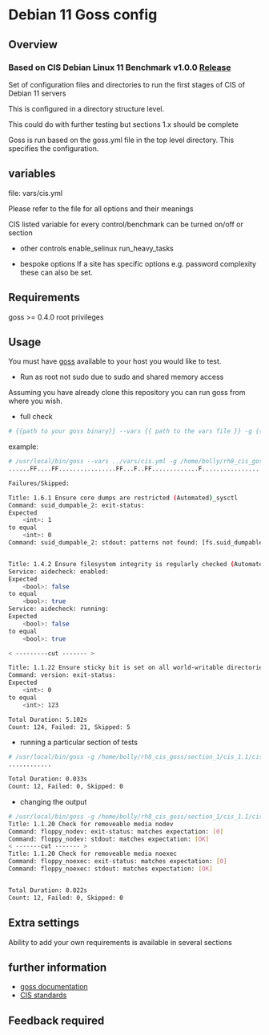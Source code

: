 # Debian 11 Goss config

## Overview

### Based on CIS Debian Linux 11 Benchmark v1.0.0 [Release](https://downloads.cisecurity.org/#/)

Set of configuration files and directories to run the first stages of CIS of Debian 11 servers

This is configured in a directory structure level.

This could do with further testing but sections 1.x should be complete

Goss is run based on the goss.yml file in the top level directory. This specifies the configuration.

## variables

file: vars/cis.yml

Please refer to the file for all options and their meanings

CIS listed variable for every control/benchmark can be turned on/off or section

- other controls
enable_selinux
run_heavy_tasks

- bespoke options
If a site has specific options e.g. password complexity these can also be set.

## Requirements

goss >= 0.4.0
root privileges

## Usage

You must have [goss](https://github.com/goss-org/goss/) available to your host you would like to test.

- Run as root not sudo due to sudo and shared memory access

Assuming you have already clone this repository you can run goss from where you wish.

- full check

```sh
# {{path to your goss binary}} --vars {{ path to the vars file }} -g {{path to your clone of this repo }}/goss.yml --validate

```

example:

```sh
# /usr/local/bin/goss --vars ../vars/cis.yml -g /home/bolly/rh8_cis_goss/goss.yml validate
......FF....FF................FF...F..FF.............F........................FSSSS.............FS.F.F.F.F.........FFFFF....

Failures/Skipped:

Title: 1.6.1 Ensure core dumps are restricted (Automated)_sysctl
Command: suid_dumpable_2: exit-status:
Expected
    <int>: 1
to equal
    <int>: 0
Command: suid_dumpable_2: stdout: patterns not found: [fs.suid_dumpable = 0]


Title: 1.4.2 Ensure filesystem integrity is regularly checked (Automated)
Service: aidecheck: enabled:
Expected
    <bool>: false
to equal
    <bool>: true
Service: aidecheck: running:
Expected
    <bool>: false
to equal
    <bool>: true

< ---------cut ------- >

Title: 1.1.22 Ensure sticky bit is set on all world-writable directories
Command: version: exit-status:
Expected
    <int>: 0
to equal
    <int>: 123

Total Duration: 5.102s
Count: 124, Failed: 21, Skipped: 5

```

- running a particular section of tests

```sh
# /usr/local/bin/goss -g /home/bolly/rh8_cis_goss/section_1/cis_1.1/cis_1.1.22.yml  validate
............

Total Duration: 0.033s
Count: 12, Failed: 0, Skipped: 0

```

- changing the output

```sh
# /usr/local/bin/goss -g /home/bolly/rh8_cis_goss/section_1/cis_1.1/cis_1.1.22.yml  validate -f documentation
Title: 1.1.20 Check for removeable media nodev
Command: floppy_nodev: exit-status: matches expectation: [0]
Command: floppy_nodev: stdout: matches expectation: [OK]
< -------cut ------- >
Title: 1.1.20 Check for removeable media noexec
Command: floppy_noexec: exit-status: matches expectation: [0]
Command: floppy_noexec: stdout: matches expectation: [OK]


Total Duration: 0.022s
Count: 12, Failed: 0, Skipped: 0
```

## Extra settings

Ability to add your own requirements is available in several sections

## further information

- [goss documentation](https://github.com/goss-org/goss/blob/master/docs/manual.md#patterns)
- [CIS standards](https://www.cisecurity.org)

## Feedback required
